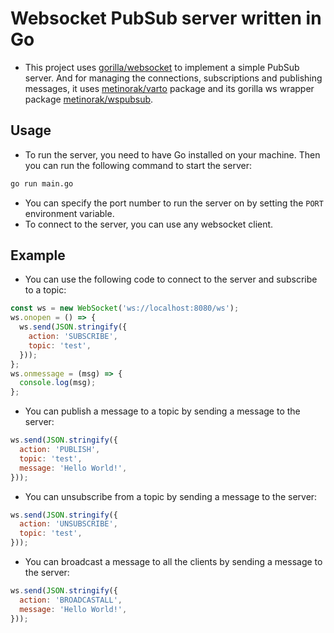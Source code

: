 # Websocket PubSub server written in Go
* This project uses [gorilla/websocket](https://github.com/gorilla/websocket) to implement a simple PubSub server. And for managing the connections, subscriptions and publishing messages, it uses [metinorak/varto](https://github.com/metinorak/varto) package and its gorilla ws wrapper package [metinorak/wspubsub](https://github.com/metinorak/wspubsub).

## Usage
* To run the server, you need to have Go installed on your machine. Then you can run the following command to start the server:
```bash
go run main.go
```

* You can specify the port number to run the server on by setting the `PORT` environment variable.
* To connect to the server, you can use any websocket client.

## Example
* You can use the following code to connect to the server and subscribe to a topic:
```javascript
const ws = new WebSocket('ws://localhost:8080/ws');
ws.onopen = () => {
  ws.send(JSON.stringify({
    action: 'SUBSCRIBE',
    topic: 'test',
  }));
};
ws.onmessage = (msg) => {
  console.log(msg);
};
```

* You can publish a message to a topic by sending a message to the server:
```javascript
ws.send(JSON.stringify({
  action: 'PUBLISH',
  topic: 'test',
  message: 'Hello World!',
}));
```

* You can unsubscribe from a topic by sending a message to the server:
```javascript
ws.send(JSON.stringify({
  action: 'UNSUBSCRIBE',
  topic: 'test',
}));
```

* You can broadcast a message to all the clients by sending a message to the server:
```javascript
ws.send(JSON.stringify({
  action: 'BROADCASTALL',
  message: 'Hello World!',
}));
```